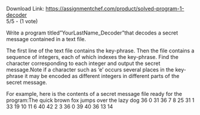 Download Link: https://assignmentchef.com/product/solved-program-1-decoder
<br>
5/5 - (1 vote)

Write a program titled”YourLastName_Decoder”that decodes a secret message contained in a text file.



The first line of the text file contains the key-phrase. Then the file contains a sequence of integers, each of which indexes the key-phrase. Find the character corresponding to each integer and output the secret message.Note if a character such as ‘e’ occurs several places in the key-phrase it may be encoded as different integers in different parts of the secret message.

For example, here is the contents of a secret message file ready for the program:The quick brown fox jumps over the lazy dog 36 0 31 36 7 8 25 31 1 33 19 10 11 6 40 42 2 3 36 0 39 40 36 13 14